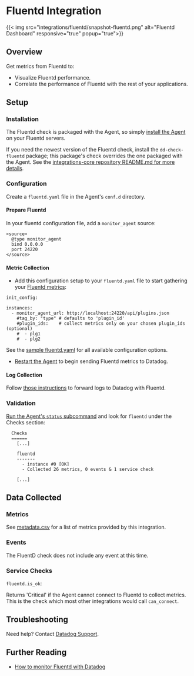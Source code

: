 # Fluentd Integration
{{< img src="integrations/fluentd/snapshot-fluentd.png" alt="Fluentd Dashboard" responsive="true" popup="true">}}
## Overview

Get metrics from Fluentd to:

* Visualize Fluentd performance.
* Correlate the performance of Fluentd with the rest of your applications.

## Setup
### Installation

The Fluentd check is packaged with the Agent, so simply [install the Agent](https://app.datadoghq.com/account/settings#agent) on your Fluentd servers.

If you need the newest version of the Fluentd check, install the `dd-check-fluentd` package; this package's check overrides the one packaged with the Agent. See the [integrations-core repository README.md for more details](https://docs.datadoghq.com/agent/faq/install-core-extra/).

### Configuration

Create a `fluentd.yaml` file in the Agent's `conf.d` directory.

#### Prepare Fluentd

In your fluentd configuration file, add a `monitor_agent` source:

```
<source>
  @type monitor_agent
  bind 0.0.0.0
  port 24220
</source>
```

#### Metric Collection

 * Add this configuration setup to your `fluentd.yaml` file to start gathering your [Fluentd metrics](#metrics):

```
init_config:

instances:
  - monitor_agent_url: http://localhost:24220/api/plugins.json
    #tag_by: "type" # defaults to 'plugin_id'
    #plugin_ids:    # collect metrics only on your chosen plugin_ids (optional)
    #  - plg1
    #  - plg2
```

See the [sample fluentd.yaml](https://github.com/DataDog/integrations-core/blob/master/fluentd/conf.yaml.example) for all available configuration options.  

* [Restart the Agent](https://docs.datadoghq.com/agent/faq/agent-commands/#start-stop-restart-the-agent) to begin sending Fluentd metrics to Datadog.

#### Log Collection

Follow [those instructions](https://docs.datadoghq.com/logs/faq/how-to-send-logs-to-datadog-via-external-log-shippers/#fluentd) to forward logs to Datadog with Fluentd.

### Validation

[Run the Agent's `status` subcommand](https://docs.datadoghq.com/agent/faq/agent-commands/#agent-status-and-information) and look for `fluentd` under the Checks section:

```
  Checks
  ======
    [...]

    fluentd
    -------
      - instance #0 [OK]
      - Collected 26 metrics, 0 events & 1 service check

    [...]
```


## Data Collected
### Metrics

See [metadata.csv](https://github.com/DataDog/integrations-core/blob/master/fluentd/metadata.csv) for a list of metrics provided by this integration.

### Events
The FluentD check does not include any event at this time.

### Service Checks

`fluentd.is_ok`:

Returns 'Critical' if the Agent cannot connect to Fluentd to collect metrics. This is the check which most other integrations would call `can_connect`.

## Troubleshooting
Need help? Contact [Datadog Support](http://docs.datadoghq.com/help/).

## Further Reading

* [How to monitor Fluentd with Datadog](https://www.datadoghq.com/blog/monitor-fluentd-datadog/)
